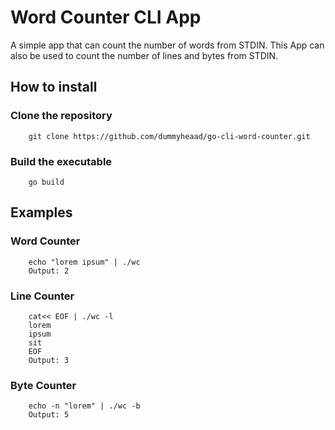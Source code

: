 
# Word Counter CLI App
A simple app that can count the number of words from STDIN. This App can also be used to count the number of lines and bytes from STDIN.  
## How to install
### Clone the repository
        git clone https://github.com/dummyheaad/go-cli-word-counter.git
### Build the executable
        go build
## Examples
### Word Counter
        echo "lorem ipsum" | ./wc
        Output: 2
### Line Counter
        cat<< EOF | ./wc -l
        lorem
        ipsum
        sit
        EOF
        Output: 3
### Byte Counter
        echo -n "lorem" | ./wc -b
        Output: 5
